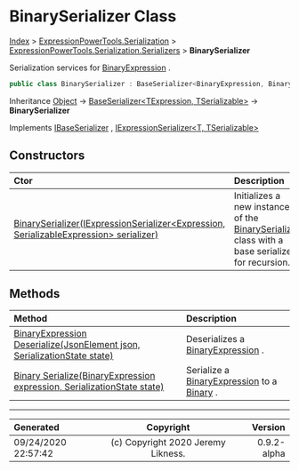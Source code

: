 ﻿# BinarySerializer Class

[Index](../index.md) > [ExpressionPowerTools.Serialization](ExpressionPowerTools.Serialization.a.md) > [ExpressionPowerTools.Serialization.Serializers](ExpressionPowerTools.Serialization.Serializers.n.md) > **BinarySerializer**

Serialization services for [BinaryExpression](https://docs.microsoft.com/dotnet/api/system.linq.expressions.binaryexpression) .

```csharp
public class BinarySerializer : BaseSerializer<BinaryExpression, Binary>, IExpressionSerializer<BinaryExpression, Binary>, IBaseSerializer
```

Inheritance [Object](https://docs.microsoft.com/dotnet/api/system.object) → [BaseSerializer&lt;TExpression, TSerializable>](ExpressionPowerTools.Serialization.Serializers.BaseSerializer`2.cs.md) → **BinarySerializer**

Implements  [IBaseSerializer](ExpressionPowerTools.Serialization.Signatures.IBaseSerializer.i.md) ,  [IExpressionSerializer&lt;T, TSerializable>](ExpressionPowerTools.Serialization.Signatures.IExpressionSerializer`2.i.md) 

## Constructors

| Ctor | Description |
| :-- | :-- |
| [BinarySerializer(IExpressionSerializer&lt;Expression, SerializableExpression> serializer)](ExpressionPowerTools.Serialization.Serializers.BinarySerializer.ctor.md#binaryserializeriexpressionserializerexpression-serializableexpression-serializer) | Initializes a new instance of the [BinarySerializer](ExpressionPowerTools.Serialization.Serializers.BinarySerializer.cs.md) class with a            base serializer for recursion. |
## Methods

| Method | Description |
| :-- | :-- |
| [BinaryExpression Deserialize(JsonElement json, SerializationState state)](ExpressionPowerTools.Serialization.Serializers.BinarySerializer.Deserialize.m.md) | Deserializes a [BinaryExpression](https://docs.microsoft.com/dotnet/api/system.linq.expressions.binaryexpression) . |
| [Binary Serialize(BinaryExpression expression, SerializationState state)](ExpressionPowerTools.Serialization.Serializers.BinarySerializer.Serialize.m.md) | Serialize a [BinaryExpression](https://docs.microsoft.com/dotnet/api/system.linq.expressions.binaryexpression) to a [Binary](ExpressionPowerTools.Serialization.Serializers.Binary.cs.md) . |

---

| Generated | Copyright | Version |
| :-- | :-: | --: |
| 09/24/2020 22:57:42 | (c) Copyright 2020 Jeremy Likness. | 0.9.2-alpha |
